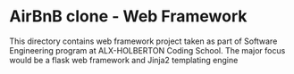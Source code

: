 # AirBnB clone - Web Framework
This directory contains web framework project taken as part of Software Engineering program at ALX-HOLBERTON Coding School. The major focus would be a flask web framework and Jinja2 templating engine
